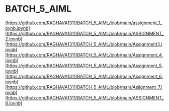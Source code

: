 # BATCH_5_AIML
[https://github.com/RAGHAVA1311/BATCH_5_AIML/blob/main/assignment_1_pynb.ipynb]
[https://github.com/RAGHAVA1311/BATCH_5_AIML/blob/main/ASSIGNMENT_2.ipynb]
[https://github.com/RAGHAVA1311/BATCH_5_AIML/blob/main/Assignment3.ipynb]
[https://github.com/RAGHAVA1311/BATCH_5_AIML/blob/main/Assignment_4.ipynb]
[https://github.com/RAGHAVA1311/BATCH_5_AIML/blob/main/Assignment_5.ipynb]
[https://github.com/RAGHAVA1311/BATCH_5_AIML/blob/main/Assignment_6.ipynb]
[https://github.com/RAGHAVA1311/BATCH_5_AIML/blob/main/Asiignment_7.ipynb]
[https://github.com/RAGHAVA1311/BATCH_5_AIML/blob/main/ASSIGNMENT_8.ipynb]
